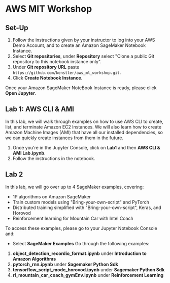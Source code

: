 # AWS MIT Workshop

## Set-Up
1. Follow the instructions given by your instructor to log into your AWS Demo Account, and to create an Amazon SageMaker Notebook Instance.
2. Select **Git repositories**, under **Repository** select "Clone a public Git repository to this notebook instance only".
3. Under **Git repository URL** paste `https://github.com/kenstler/aws_ml_workshop.git`.
4. Click **Create Notebook Instance**.

Once your Amazon SageMaker NoteBook Instance is ready, please click **Open Jupyter**.

## Lab 1: AWS CLI & AMI

In this lab, we will walk through examples on how to use AWS CLI to create, list, and terminate Amazon EC2 Instances. We will also learn how to create Amazon Machine Images (AMI) that have all our installed dependencies, so we can quickly create instances from them in the future.

1. Once you're in the Jupyter Console, click on **Lab1** and then **AWS CLI & AMI Lab.ipynb**.
2. Follow the instructions in the notebook.

## Lab 2

In this lab, we will go over up to 4 SageMaker examples, covering:
* 1P algorithms on Amazon SageMaker
* Train custom models using "Bring-your-own-script" and PyTorch
* Distributed training simplified with "Bring-your-own-script", Keras, and Horovod
* Reinforcement learning for Mountain Car with Intel Coach

To access these examples, please go to your Jupyter Notebook Console and:
* Select **SageMaker Examples**
Go through the following examples:
1. **object_detection_recordio_format.ipynb** under **Introduction to Amazon Algorithms**
2. **pytorch_rnn.ipynb** under **Sagemaker Python Sdk**
3. **tensorflow_script_mode_horovod.ipynb** under **Sagemaker Python Sdk**
4. **rl_mountain_car_coach_gymEnv.ipynb** under **Reinforcement Learning**
